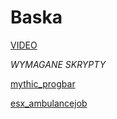 # Baska

[VIDEO](https://youtu.be/HqGdoLfFyDQ)

*WYMAGANE SKRYPTY*

[mythic_progbar](https://github.com/HalCroves/mythic_progbar)

[esx_ambulancejob](https://github.com/lockdownstudio/esx_ambulancejob)

